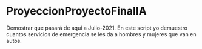 # ProyeccionProyectoFinalIA
Demostrar que pasará de aquí a Julio-2021. En este script yo demuestro cuantos servicios de emergencia se les da a hombres y mujeres que van en autos.
